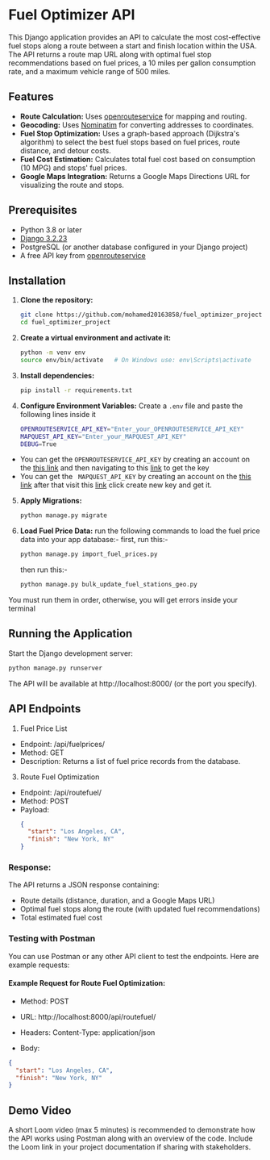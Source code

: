 # Fuel Optimizer API

This Django application provides an API to calculate the most cost-effective fuel stops along a route between a start and finish location within the USA. The API returns a route map URL along with optimal fuel stop recommendations based on fuel prices, a 10 miles per gallon consumption rate, and a maximum vehicle range of 500 miles.

## Features

- **Route Calculation:** Uses [openrouteservice](https://openrouteservice.org/) for mapping and routing.
- **Geocoding:** Uses [Nominatim](https://nominatim.org/) for converting addresses to coordinates.
- **Fuel Stop Optimization:** Uses a graph-based approach (Dijkstra's algorithm) to select the best fuel stops based on fuel prices, route distance, and detour costs.
- **Fuel Cost Estimation:** Calculates total fuel cost based on consumption (10 MPG) and stops' fuel prices.
- **Google Maps Integration:** Returns a Google Maps Directions URL for visualizing the route and stops.

## Prerequisites

- Python 3.8 or later
- [Django 3.2.23](https://docs.djangoproject.com/en/3.2/releases/3.2.23/)
- PostgreSQL (or another database configured in your Django project)
- A free API key from [openrouteservice](https://openrouteservice.org/)

## Installation

1. **Clone the repository:**

   ```bash
   git clone https://github.com/mohamed20163858/fuel_optimizer_project.git
   cd fuel_optimizer_project
   ```
2. **Create a virtual environment and activate it:**
   
     ```bash
     python -m venv env
     source env/bin/activate   # On Windows use: env\Scripts\activate
     ```
3. **Install dependencies:**

    ```bash
    pip install -r requirements.txt
    ```

4. **Configure Environment Variables:**
     Create a `.env` file and paste the following lines inside it
     ```bash
     OPENROUTESERVICE_API_KEY="Enter_your_OPENROUTESERVICE_API_KEY"
     MAPQUEST_API_KEY="Enter_your_MAPQUEST_API_KEY"
     DEBUG=True
     ```
 - You can get the `OPENROUTESERVICE_API_KEY`  by creating an account on the [this link](https://account.heigit.org/login) and then navigating to this [link](https://account.heigit.org/manage/key) to get the key
 - You can get the ` MAPQUEST_API_KEY` by creating an account on the [this link](https://developer.mapquest.com/account/user/login) after that visit this [link](https://developer.mapquest.com/account/user/me/apps) click create new key and get it.
5. **Apply Migrations:**
     ```bash
     python manage.py migrate
     ```
6. **Load Fuel Price Data:**
     run the following commands to load the fuel price data into your app database:-
     first, run this:- 
     ```bash
     python manage.py import_fuel_prices.py
     ```
     then run this:-
   
     ```bash
     python manage.py bulk_update_fuel_stations_geo.py
     ```
  You must run them in order, otherwise, you will get errors inside your terminal

## Running the Application
Start the Django development server:
  ```bash
  python manage.py runserver
  ```
  The API will be available at http://localhost:8000/ (or the port you specify).

## API Endpoints
1. Fuel Price List
   
 - Endpoint: /api/fuelprices/
 - Method: GET
 - Description: Returns a list of fuel price records from the database.
    
3. Route Fuel Optimization
  - Endpoint: /api/routefuel/
  - Method: POST
  - Payload:
    ```json
    {
      "start": "Los Angeles, CA",
      "finish": "New York, NY"
    }
    ```
### Response:
The API returns a JSON response containing:
  - Route details (distance, duration, and a Google Maps URL)
  - Optimal fuel stops along the route (with updated fuel recommendations)
  - Total estimated fuel cost

### Testing with Postman
You can use Postman or any other API client to test the endpoints. Here are example requests:

#### Example Request for Route Fuel Optimization:

- Method: POST

- URL: http://localhost:8000/api/routefuel/

- Headers: Content-Type: application/json

- Body:

```json
{
  "start": "Los Angeles, CA",
  "finish": "New York, NY"
}
```
## Demo Video
A short Loom video (max 5 minutes) is recommended to demonstrate how the API works using Postman along with an overview of the code. Include the Loom link in your project documentation if sharing with stakeholders.


   
   
